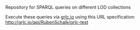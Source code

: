 
Repository for SPARQL queries on different LOD collections

Execute these queries via <a href="http://grlc.io" target="_blank">grlc.io</a> using this URL specification: http://grlc.io/api/RubenSchalk/grlc-test  




